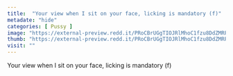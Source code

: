 ```yaml
---
title:  "Your view when I sit on your face, licking is mandatory (f)"
metadate: "hide"
categories: [ Pussy ]
image: "https://external-preview.redd.it/PRoCBrUGgTIOJRlMhoC1fzu8DdZMRP4mI1MpANZVmVE.jpg?auto=webp&s=7ab110ab79cab00b65651976cd4a59ec7af3f2ad"
thumb: "https://external-preview.redd.it/PRoCBrUGgTIOJRlMhoC1fzu8DdZMRP4mI1MpANZVmVE.jpg?width=1080&crop=smart&auto=webp&s=a8e68f3a97a825d00e88657a4f4e21eb24b1a491"
visit: ""
---
```

Your view when I sit on your face, licking is mandatory (f)
